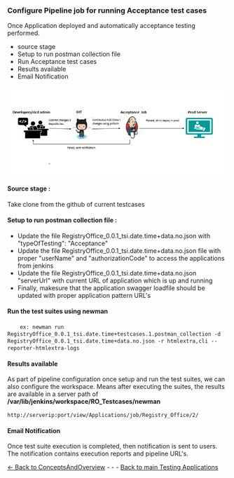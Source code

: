 ### Configure Pipeline job for running Acceptance test cases
Once Application deployed and automatically acceptance testing performed.
- source stage
- Setup to run postman collection file
- Run Acceptance test cases
- Results available
- Email Notification

![Accep](../Images/AcceptanceTestingflow.PNG)

#### Source stage : 
Take clone from the github of current testcases
     
#### Setup to run postman collection file : 
- Update the file RegistryOffice_0.0.1_tsi.date.time+data.no.json with "typeOfTesting": "Acceptance"
- Update the file RegistryOffice_0.0.1_tsi.date.time+data.no.json file with proper "userName" and "authorizationCode" to access the applications from jenkins
- Update the file RegistryOffice_0.0.1_tsi.date.time+data.no.json "serverUrl" with current URL of application which is up and running
-  Finally, makesure that the application swagger loadfile should be updated with proper application pattern URL's

#### Run the test suites using newman
        
        ex: newman run RegistryOffice_0.0.1_tsi.date.time+testcases.1.postman_collection -d RegistryOffice_0.0.1_tsi.date.time+data.no.json -r htmlextra,cli --reporter-htmlextra-logs

#### Results available

As part of pipeline configuration once setup and run the test suites, we can also configure the workspace. Means after executing the suites, the results are available in a server path of **/var/lib/jenkins/workspace/RO_Testcases/newman**
    
    http://serverip:port/view/Applications/job/Registry_Office/2/

#### Email Notification

Once test suite execution is completed, then notification is sent to users. The notification contains execution reports and pipeline URL's.

[<- Back to ConceptsAndOverview](./ConceptsAndOverview.md) - - - [Back to main Testing Applications](../../TestingApplications.md)